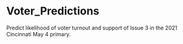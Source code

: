 # Voter_Predictions
Predict likelihood of voter turnout and support of Issue 3 in the 2021 Cincinnati May 4 primary. 
